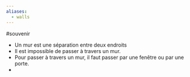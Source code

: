 ```yaml
---
aliases:
  - walls
---
```


#souvenir
- Un mur est une séparation entre deux endroits
- Il est impossible de passer à travers un mur.
- Pour passer à travers un mur, il faut passer par une fenêtre ou par une porte.
- 